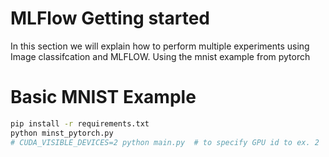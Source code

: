 # MLFlow Getting started

In this section we will explain how to perform multiple experiments using Image classifcation and MLFLOW. Using the mnist example from pytorch

# Basic MNIST Example

```bash
pip install -r requirements.txt
python minst_pytorch.py
# CUDA_VISIBLE_DEVICES=2 python main.py  # to specify GPU id to ex. 2
```